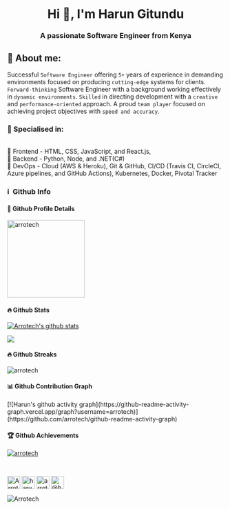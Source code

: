 <h1 align="center">Hi 👋, I'm Harun Gitundu</h1>
<h3 align="center">A passionate Software Engineer from Kenya</h3>

<h2>🧑 About me:</h2>

Successful `Software Engineer` offering `5+` years of experience in demanding environments focused on producing `cutting-edge` systems for clients.
`Forward-thinking` Software Engineer with a background working effectively in `dynamic environments`.
`Skilled` in directing development with a `creative` and `performance-oriented` approach.
A proud `team player` focused on achieving project objectives with `speed and accuracy`.

<h3>🥇 Specialised in:</h3>

<br>🔸 Frontend - HTML, CSS, JavaScript, and React.js, 
<br>🔸 Backend - Python, Node, and .NET(C#)
<br>🔸 DevOps - Cloud (AWS & Heroku), Git & GitHub, CI/CD (Travis CI, CircleCI, Azure pipelines, and GitHub Actions), Kubernetes, Docker, Pivotal Tracker

<h3>ℹ️ &nbsp;Github Info</h4>

<h4>🔎 Github Profile Details</h4>
<p align="left"><img height="180em" src="https://github-profile-summary-cards.vercel.app/api/cards/profile-details?username=arrotech&theme=github_dark" alt="arrotech" align = "center"/></p>

<h4>🔥 Github Stats</h4>
<p align="left"><a href="https://github.com/Arrotech/github-readme-stats">
  <img align="center" src="https://github-readme-stats.vercel.app/api?username=Arrotech&show_icons=true&theme=github_dark" alt="Arrotech's github stats" />
</a></p>

<p align="left"><a href="https://github.com/Arrotech/github-readme-stats">
  <!-- Change the `github-readme-stats.anuraghazra1.vercel.app` to `github-readme-stats.vercel.app`  -->
  <img align="center" src="https://github-readme-stats.vercel.app/api/top-langs/?username=Arrotech&theme=github_dark" />
</a></p>

<h4>🔥 Github Streaks</h4>
<p align="left"><img src="https://github-readme-streak-stats.herokuapp.com/?user=arrotech&theme=black-ice&hide_border=true&stroke=0000&background=0D1117&ring=e05397&fire=e05397&currStreakLabel=e05397" alt="arrotech" /></p>

<h4>📊 Github Contribution Graph</h4>
[![Harun's github activity graph](https://github-readme-activity-graph.vercel.app/graph?username=arrotech)](https://github.com/arrotech/github-readme-activity-graph)

<!-- </details>
<details>    -->
<h4>🏆 Github Achievements</h4>
<p align="left"> <a href="https://github.com/arrotech"><img src="https://github-profile-trophy.vercel.app/?username=arrotech&margin-w=5&theme=radical" alt="arrotech" /></a> </p>

<br />
  
<a href="https://twitter.com/ArrotechDesign" target="blank"><img align="center" src="https://cdn.jsdelivr.net/npm/simple-icons@3.0.1/icons/twitter.svg" alt="ArrotechDesign" height="30" width="30" /></a>
<a href="https://linkedin.com/in/harun-gachanja-9a19ba155" target="blank"><img align="center" src="https://cdn.jsdelivr.net/npm/simple-icons@3.0.1/icons/linkedin.svg" alt="harun gachanja" height="30" width="30" /></a>
<a href="https://stackoverflow.com/users/12127169/arrotech" target="blank"><img align="center" src="https://cdn.jsdelivr.net/npm/simple-icons@3.0.1/icons/stackoverflow.svg" alt="arrotech" height="30" width="30" /></a>
<a href="https://medium.com/@harungachanjagitundu" target="blank"><img align="center" src="https://cdn.jsdelivr.net/npm/simple-icons@3.0.1/icons/medium.svg" alt="@harungachanjagitundu" height="30" width="30" /></a>

<p align="left"> <img src="https://komarev.com/ghpvc/?username=Arrotech" alt="Arrotech" /> </p>
